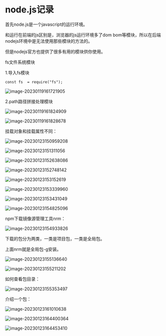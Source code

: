# node.js记录

首先node.js是一个javascript的运行环境。

和运行在前端的js区别是，浏览器的js运行环境多了dom bom等模块，所以在后端nodejs环境中是无法使用那些模块的方法的。



但是nodejs官方也提供了很多有用的模块供你使用。



fs文件系统模块

1.导入fs模块

`const fs  = require("fs");`

![image-20230119161721905](./img/image-20230119161721905.png)



2.path路径拼接处理模块

![image-20230119161824909](./img/image-20230119161824909.png)

![image-20230119161828678](./img/image-20230119161828678.png)







挂载对象和挂载属性不同：

![image-20230123150959208](./img/image-20230123150959208.png)







![image-20230123151311056](./img/image-20230123151311056.png)





![image-20230123152638086](./img/image-20230123152638086.png)





![image-20230123152748142](./img/image-20230123152748142.png)









![image-20230123153152619](./img/image-20230123153152619.png)





![image-20230123153339960](./img/image-20230123153339960.png)





![image-20230123153431049](./img/image-20230123153431049.png)





![image-20230123154825096](./img/image-20230123154825096.png)





npm下载镜像源管理工具nrm：

![image-20230123154933826](./img/image-20230123154933826.png)





下载的包分为两类，一类是项目包，一类是全局包。

上面nrm就是全局包-g安装。



![image-20230123155136640](./img/image-20230123155136640.png)

![image-20230123155211202](./img/image-20230123155211202.png)



如何查看包目录：

![image-20230123155353497](./img/image-20230123155353497.png)





介绍一个包：

![image-20230123161010638](./img/image-20230123161010638.png)





![image-20230123164400364](./img/image-20230123164400364.png)





![image-20230123164453410](./img/image-20230123164453410.png)